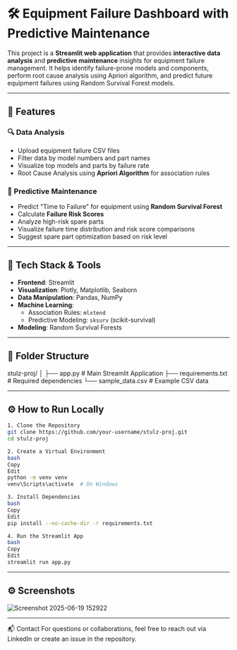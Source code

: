 # 🛠 Equipment Failure Dashboard with Predictive Maintenance

This project is a **Streamlit web application** that provides **interactive data analysis** and **predictive maintenance** insights for equipment failure management. It helps identify failure-prone models and components, perform root cause analysis using Apriori algorithm, and predict future equipment failures using Random Survival Forest models.

---

## 📌 Features

### 🔍 Data Analysis
- Upload equipment failure CSV files
- Filter data by model numbers and part names
- Visualize top models and parts by failure rate
- Root Cause Analysis using **Apriori Algorithm** for association rules

### 🔧 Predictive Maintenance
- Predict "Time to Failure" for equipment using **Random Survival Forest**
- Calculate **Failure Risk Scores**
- Analyze high-risk spare parts
- Visualize failure time distribution and risk score comparisons
- Suggest spare part optimization based on risk level

---

## 🚀 Tech Stack & Tools

- **Frontend**: Streamlit
- **Visualization**: Plotly, Matplotlib, Seaborn
- **Data Manipulation**: Pandas, NumPy
- **Machine Learning**: 
  - Association Rules: `mlxtend`
  - Predictive Modeling: `sksurv` (scikit-survival)
- **Modeling**: Random Survival Forests

---

## 📂 Folder Structure

stulz-proj/ │ ├── app.py # Main Streamlit Application ├── requirements.txt # Required dependencies └── sample_data.csv # Example CSV data


---

## ⚙️ How to Run Locally

```bash
1. Clone the Repository
git clone https://github.com/your-username/stulz-proj.git
cd stulz-proj

2. Create a Virtual Environment
bash
Copy
Edit
python -m venv venv
venv\Scripts\activate  # On Windows

3. Install Dependencies
bash
Copy
Edit
pip install --no-cache-dir -r requirements.txt

4. Run the Streamlit App
bash
Copy
Edit
streamlit run app.py
```
---
## ⚙️ Screenshots
![Screenshot 2025-06-19 152922](https://github.com/user-attachments/assets/2982d94e-2b28-4bdb-93c1-89bb39395cb9)


---
📬 Contact
For questions or collaborations, feel free to reach out via LinkedIn or create an issue in the repository.



